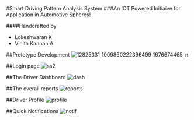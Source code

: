 #Smart Driving Pattern Analysis System
###An IOT Powered Initiaive for Application in Automotive Spheres! 

####Handcrafted by
* Lokeshwaran K
* Vinith Kannan A

##Prototype Development
![12825331_1009860222396499_1676674465_n](https://cloud.githubusercontent.com/assets/10046561/13895902/ade2433e-eda0-11e5-935a-e6bddb603b43.jpg)

##Login page
![ss2](https://cloud.githubusercontent.com/assets/10046561/13895864/7e362764-ed9f-11e5-8a10-1a47a70c8720.jpg)

##The Driver Dashboard
![dash](https://cloud.githubusercontent.com/assets/10046561/13895863/7e35d7fa-ed9f-11e5-9475-5f6e7825a446.jpg)

##The overall reports
![reports](https://cloud.githubusercontent.com/assets/10046561/13895862/7e33424c-ed9f-11e5-8409-ac2044f38002.jpg)

##Driver Profile
![profile](https://cloud.githubusercontent.com/assets/10046561/13895865/7e364adc-ed9f-11e5-8779-e49100c05cdb.jpg)

##Quick Notifications
![notif](https://cloud.githubusercontent.com/assets/10046561/13895861/7e317f02-ed9f-11e5-9ab6-bf7f3ce04344.jpg)

